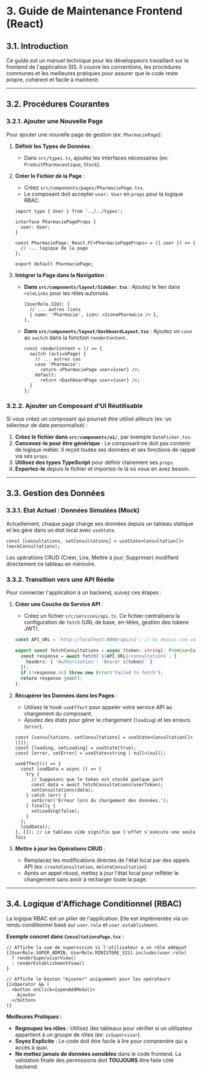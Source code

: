 # 3. Guide de Maintenance Frontend (React)

## 3.1. Introduction

Ce guide est un manuel technique pour les développeurs travaillant sur le frontend de l'application SIS. Il couvre les conventions, les procédures communes et les meilleures pratiques pour assurer que le code reste propre, cohérent et facile à maintenir.

---

## 3.2. Procédures Courantes

### 3.2.1. Ajouter une Nouvelle Page

Pour ajouter une nouvelle page de gestion (ex: `PharmaciePage`):

1.  **Définir les Types de Données** :
    -   Dans `src/types.ts`, ajoutez les interfaces nécessaires (ex: `ProduitPharmaceutique`, `Stock`).

2.  **Créer le Fichier de la Page** :
    -   Créez `src/components/pages/PharmaciePage.tsx`.
    -   Le composant doit accepter `user: User` en `props` pour la logique RBAC.
    ```tsx
    import type { User } from '../../types';

    interface PharmaciePageProps {
      user: User;
    }

    const PharmaciePage: React.FC<PharmaciePageProps> = ({ user }) => {
      // ... logique de la page
    };

    export default PharmaciePage;
    ```

3.  **Intégrer la Page dans la Navigation** :
    -   **Dans `src/components/layout/Sidebar.tsx`** : Ajoutez le lien dans `roleLinks` pour les rôles autorisés.
        ```tsx
        [UserRole.SIH]: [
          // ... autres liens
          { name: 'Pharmacie', icon: <IconePharmacie /> },
        ],
        ```
    -   **Dans `src/components/layout/DashboardLayout.tsx`** : Ajoutez un `case` au `switch` dans la fonction `renderContent`.
        ```tsx
        const renderContent = () => {
          switch (activePage) {
            // ... autres cas
            case 'Pharmacie':
              return <PharmaciePage user={user} />;
            default:
              return <DashboardPage user={user} />;
          }
        };
        ```

### 3.2.2. Ajouter un Composant d'UI Réutilisable

Si vous créez un composant qui pourrait être utilisé ailleurs (ex: un sélecteur de date personnalisé) :

1.  **Créez le fichier dans `src/components/ui/`**, par exemple `DatePicker.tsx`.
2.  **Concevez-le pour être générique** : Le composant ne doit pas contenir de logique métier. Il reçoit toutes ses données et ses fonctions de rappel via ses `props`.
3.  **Utilisez des types TypeScript** pour définir clairement ses `props`.
4.  **Exportez-le** depuis le fichier et importez-le là où vous en avez besoin.

---

## 3.3. Gestion des Données

### 3.3.1. État Actuel : Données Simulées (Mock)

Actuellement, chaque page charge ses données depuis un tableau statique et les gère dans un état local avec `useState`.

```tsx
const [consultations, setConsultations] = useState<Consultation[]>(mockConsultations);
```

Les opérations CRUD (Créer, Lire, Mettre à jour, Supprimer) modifient directement ce tableau en mémoire.

### 3.3.2. Transition vers une API Réelle

Pour connecter l'application à un backend, suivez ces étapes :

1.  **Créer une Couche de Service API** :
    -   Créez un fichier `src/services/api.ts`. Ce fichier centralisera la configuration de `fetch` (URL de base, en-têtes, gestion des tokens JWT).
    ```ts
    const API_URL = 'http://localhost:8000/api/v1'; // Ou depuis une variable d'environnement

    export const fetchConsultations = async (token: string): Promise<Consultation[]> => {
      const response = await fetch(`${API_URL}/consultations`, {
        headers: { 'Authorization': `Bearer ${token}` }
      });
      if (!response.ok) throw new Error('Failed to fetch');
      return response.json();
    };
    ```

2.  **Récupérer les Données dans les Pages** :
    -   Utilisez le hook `useEffect` pour appeler votre service API au chargement du composant.
    -   Ajoutez des états pour gérer le chargement (`loading`) et les erreurs (`error`).

    ```tsx
    const [consultations, setConsultations] = useState<Consultation[]>([]);
    const [loading, setLoading] = useState(true);
    const [error, setError] = useState<string | null>(null);

    useEffect(() => {
      const loadData = async () => {
        try {
          // Supposons que le token est stocké quelque part
          const data = await fetchConsultations(userToken);
          setConsultations(data);
        } catch (err) {
          setError('Erreur lors du chargement des données.');
        } finally {
          setLoading(false);
        }
      };
      loadData();
    }, []); // Le tableau vide signifie que l'effet s'exécute une seule fois
    ```

3.  **Mettre à jour les Opérations CRUD** :
    -   Remplacez les modifications directes de l'état local par des appels API (ex: `createConsultation`, `deleteConsultation`).
    -   Après un appel réussi, mettez à jour l'état local pour refléter le changement sans avoir à recharger toute la page.

---

## 3.4. Logique d'Affichage Conditionnel (RBAC)

La logique RBAC est un pilier de l'application. Elle est implémentée via un rendu conditionnel basé sur `user.role` et `user.establishment`.

**Exemple concret dans `ConsultationsPage.tsx` :**

```tsx
// Affiche la vue de supervision si l'utilisateur a un rôle adéquat
{[UserRole.SUPER_ADMIN, UserRole.MINISTERE_SIS].includes(user.role) 
  ? renderSupervisorView() 
  : renderEstablishmentView()
}

// Affiche le bouton "Ajouter" uniquement pour les opérateurs
{isOperator && (
  <button onClick={openAddModal}>
    Ajouter
  </button>
)}
```

**Meilleures Pratiques :**
-   **Regroupez les rôles** : Utilisez des tableaux pour vérifier si un utilisateur appartient à un groupe de rôles (ex: `isSupervisor`).
-   **Soyez Explicite** : Le code doit être facile à lire pour comprendre qui a accès à quoi.
-   **Ne mettez jamais de données sensibles** dans le code frontend. La validation finale des permissions doit **TOUJOURS** être faite côté backend.
